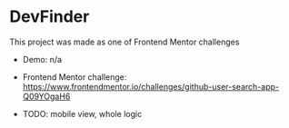 # DevFinder

This project was made as one of Frontend Mentor challenges
- Demo: n/a
- Frontend Mentor challenge: https://www.frontendmentor.io/challenges/github-user-search-app-Q09YOgaH6

- TODO: mobile view, whole logic